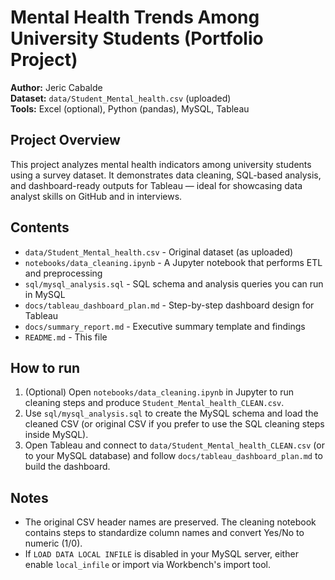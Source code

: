 # Mental Health Trends Among University Students (Portfolio Project)

**Author:** Jeric Cabalde  
**Dataset:** `data/Student_Mental_health.csv` (uploaded)  
**Tools:** Excel (optional), Python (pandas), MySQL, Tableau

## Project Overview
This project analyzes mental health indicators among university students using a survey dataset. It demonstrates data cleaning, SQL-based analysis, and dashboard-ready outputs for Tableau — ideal for showcasing data analyst skills on GitHub and in interviews.

## Contents
- `data/Student_Mental_health.csv` - Original dataset (as uploaded)
- `notebooks/data_cleaning.ipynb` - A Jupyter notebook that performs ETL and preprocessing
- `sql/mysql_analysis.sql` - SQL schema and analysis queries you can run in MySQL
- `docs/tableau_dashboard_plan.md` - Step-by-step dashboard design for Tableau
- `docs/summary_report.md` - Executive summary template and findings
- `README.md` - This file

## How to run
1. (Optional) Open `notebooks/data_cleaning.ipynb` in Jupyter to run cleaning steps and produce `Student_Mental_health_CLEAN.csv`.
2. Use `sql/mysql_analysis.sql` to create the MySQL schema and load the cleaned CSV (or original CSV if you prefer to use the SQL cleaning steps inside MySQL).
3. Open Tableau and connect to `data/Student_Mental_health_CLEAN.csv` (or to your MySQL database) and follow `docs/tableau_dashboard_plan.md` to build the dashboard.

## Notes
- The original CSV header names are preserved. The cleaning notebook contains steps to standardize column names and convert Yes/No to numeric (1/0).
- If `LOAD DATA LOCAL INFILE` is disabled in your MySQL server, either enable `local_infile` or import via Workbench's import tool.
